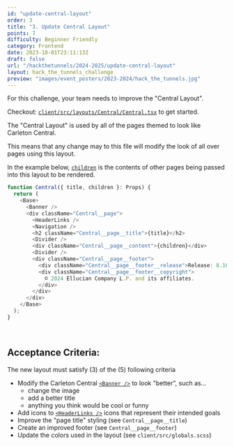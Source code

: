 ```yaml
---
id: "update-central-layout"
order: 3
title: "3. Update Central Layout"
points: 7
difficulty: Beginner Friendly
category: Frontend
date: 2023-10-01T23:11:13Z
draft: false
url: "/hackthetunnels/2024-2025/update-central-layout"
layout: hack_the_tunnels_challenge
preview: "images/event_posters/2023-2024/hack_the_tunnels.jpg"
---
```


For this challenge, your team needs to improve the "Central Layout".

Checkout: [`client/src/layouts/Central/Central.tsx`](https://github.com/CarletonComputerScienceSociety/hack-the-tunnels-starter-2024/blob/main/client/src/layouts/Central/Central.tsx) to get started.

The "Central Layout" is used by all of the pages themed to look like Carleton Central.

This means that any change may to this file will modify the look of all over pages using this layout.

In the example below, [`children`](https://react.dev/reference/react/Children) is the contents of other pages being passed into this layout to be rendered.

```typescript
function Central({ title, children }: Props) {
  return (
    <Base>
      <Banner />
      <div className="Central__page">
        <HeaderLinks />
        <Navigation />
        <h2 className="Central__page__title">{title}</h2>
        <Divider />
        <div className="Central__page__content">{children}</div>
        <Divider />
        <div className="Central__page__footer">
          <div className="Central__page__footer__release">Release: 8.10.1</div>
          <div className="Central__page__footer__copyright">
            © 2024 Ellucian Company L.P. and its affiliates.
          </div>
        </div>
      </div>
    </Base>
  );
}
```

<br/>

## Acceptance Criteria:

The new layout must satisfy (3) of the (5) following criteria
- Modify the Carleton Central [`<Banner />`](https://github.com/CarletonComputerScienceSociety/hack-the-tunnels-starter-2024/blob/main/client/src/layouts/Central/Banner/Banner.tsx) to look "better", such as... 
    - change the  image
    - add a better title
    - anything you think would be cool or funny
- Add icons to [`<HeaderLinks />`](https://github.com/CarletonComputerScienceSociety/hack-the-tunnels-starter-2024/blob/main/client/src/layouts/Central/HeaderLinks/HeaderLinks.tsx) icons that represent their intended goals
- Improve the "page title" styling (see `Central__page__title`)
- Create an improved footer (see `Central__page__footer`)
- Update the colors used in the layout (see `client/src/globals.scss`)
